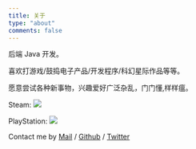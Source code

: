 ```yaml
---
title: 关于
type: "about"
comments: false
---
```


后端 Java 开发。

喜欢打游戏/鼓捣电子产品/开发程序/科幻星际作品等等。

愿意尝试各种新事物，兴趣爱好广泛杂乱，门门懂,样样瘟。

Steam:
[![](https://card.exophase.com/1/1587571.png)](https://www.exophase.com/steam/user/nathan262/)

PlayStation:
[![](https://card.exophase.com/1/1405886.png)](https://www.exophase.com/psn/user/guaguaer/)


Contact me by [Mail](mailto:zguishen@foxmail.com) / [Github](https://github.com/) / [Twitter](https://twitter.com/gangan262)